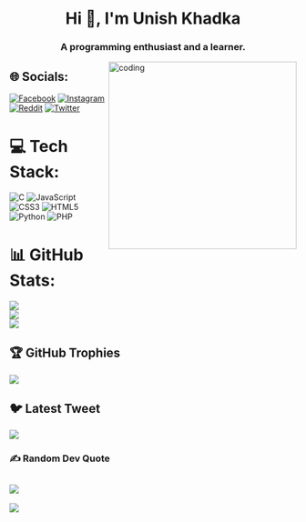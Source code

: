 <h1 align="center">Hi 👋, I'm Unish Khadka</h1>
<h3 align="center">A programming enthusiast and a learner.</h3>
<img align="right" alt="coding" width="330" src="https://cdn.dribbble.com/users/1292677/screenshots/6139167/avento.gif">

## 🌐 Socials:
[![Facebook](https://img.shields.io/badge/Facebook-%231877F2.svg?logo=Facebook&logoColor=white)](https://facebook.com/unish.khadka.14) [![Instagram](https://img.shields.io/badge/Instagram-%23E4405F.svg?logo=Instagram&logoColor=white)](https://instagram.com/unish.khadka.14) [![Reddit](https://img.shields.io/badge/Reddit-%23FF4500.svg?logo=Reddit&logoColor=white)](https://reddit.com/user/unish_14) [![Twitter](https://img.shields.io/badge/Twitter-%231DA1F2.svg?logo=Twitter&logoColor=white)](https://twitter.com/unish_khadka) 

# 💻 Tech Stack:
![C](https://img.shields.io/badge/c-%2300599C.svg?style=for-the-badge&logo=c&logoColor=white) ![JavaScript](https://img.shields.io/badge/javascript-%23323330.svg?style=for-the-badge&logo=javascript&logoColor=%23F7DF1E) ![CSS3](https://img.shields.io/badge/css3-%231572B6.svg?style=for-the-badge&logo=css3&logoColor=white) ![HTML5](https://img.shields.io/badge/html5-%23E34F26.svg?style=for-the-badge&logo=html5&logoColor=white) ![Python](https://img.shields.io/badge/python-3670A0?style=for-the-badge&logo=python&logoColor=ffdd54) ![PHP](https://img.shields.io/badge/php-%23777BB4.svg?style=for-the-badge&logo=php&logoColor=white)
# 📊 GitHub Stats:
![](https://github-readme-stats.vercel.app/api?username=Unishkhadka&theme=tokyonight&hide_border=false&include_all_commits=true&count_private=false)<br/>
![](https://github-readme-streak-stats.herokuapp.com/?user=Unishkhadka&theme=tokyonight&hide_border=false)<br/>
![](https://github-readme-stats.vercel.app/api/top-langs/?username=Unishkhadka&theme=tokyonight&hide_border=false&include_all_commits=true&count_private=false&layout=compact)

## 🏆 GitHub Trophies
![](https://github-profile-trophy.vercel.app/?username=Unishkhadka&theme=dracula&no-frame=true&no-bg=false&margin-w=4)

## 🐦 Latest Tweet
[![](https://gtce.itsvg.in/api?username=unish_khadka)](https://github.com/VishwaGauravIn/github-twitter-card-embed)

### ✍️ Random Dev Quote
![](https://quotes-github-readme.vercel.app/api?type=horizontal&theme=tokyonight)
---
[![](https://visitcount.itsvg.in/api?id=Unishkhadka&icon=0&color=0)](https://visitcount.itsvg.in)

<!-- Proudly created with GPRM ( https://gprm.itsvg.in ) -->
